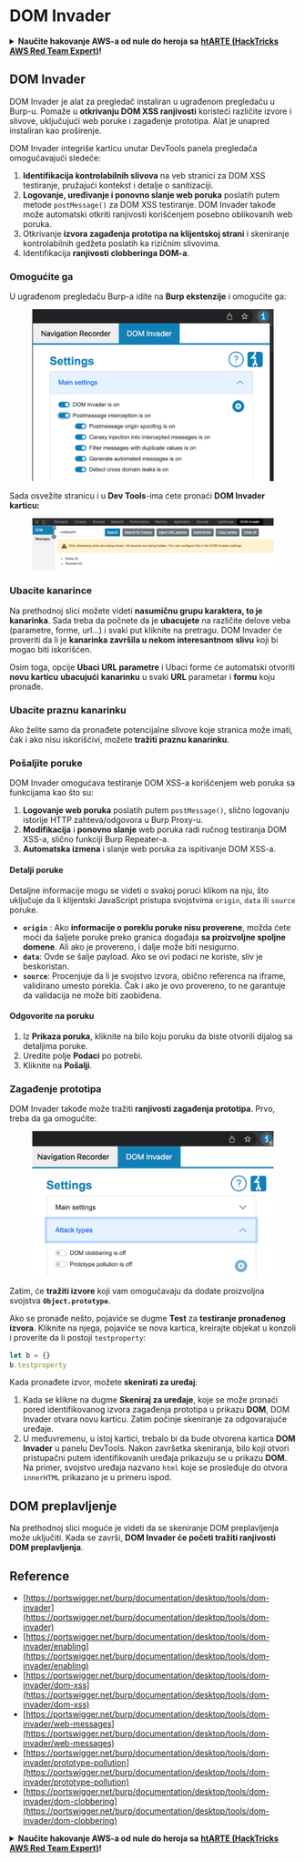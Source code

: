# DOM Invader

<details>

<summary><strong>Naučite hakovanje AWS-a od nule do heroja sa</strong> <a href="https://training.hacktricks.xyz/courses/arte"><strong>htARTE (HackTricks AWS Red Team Expert)</strong></a><strong>!</strong></summary>

Drugi načini podrške HackTricks-u:

* Ako želite da vidite **vašu kompaniju reklamiranu na HackTricks-u** ili **preuzmete HackTricks u PDF formatu** Proverite [**PLANOVE ZA PRIJAVU**](https://github.com/sponsors/carlospolop)!
* Nabavite [**zvanični PEASS & HackTricks swag**](https://peass.creator-spring.com)
* Otkrijte [**Porodicu PEASS**](https://opensea.io/collection/the-peass-family), našu kolekciju ekskluzivnih [**NFT-ova**](https://opensea.io/collection/the-peass-family)
* **Pridružite se** 💬 [**Discord grupi**](https://discord.gg/hRep4RUj7f) ili [**telegram grupi**](https://t.me/peass) ili nas **pratite** na **Twitteru** 🐦 [**@carlospolopm**](https://twitter.com/hacktricks\_live)**.**
* **Podelite svoje hakovanje trikove slanjem PR-ova na** [**HackTricks**](https://github.com/carlospolop/hacktricks) i [**HackTricks Cloud**](https://github.com/carlospolop/hacktricks-cloud) github repozitorijume.

</details>

## DOM Invader

DOM Invader je alat za pregledač instaliran u ugrađenom pregledaču u Burp-u. Pomaže u **otkrivanju DOM XSS ranjivosti** koristeći različite izvore i slivove, uključujući web poruke i zagađenje prototipa. Alat je unapred instaliran kao proširenje.

DOM Invader integriše karticu unutar DevTools panela pregledača omogućavajući sledeće:

1. **Identifikacija kontrolabilnih slivova** na veb stranici za DOM XSS testiranje, pružajući kontekst i detalje o sanitizaciji.
2. **Logovanje, uređivanje i ponovno slanje web poruka** poslatih putem metode `postMessage()` za DOM XSS testiranje. DOM Invader takođe može automatski otkriti ranjivosti korišćenjem posebno oblikovanih web poruka.
3. Otkrivanje **izvora zagađenja prototipa na klijentskoj strani** i skeniranje kontrolabilnih gedžeta poslatih ka rizičnim slivovima.
4. Identifikacija **ranjivosti clobberinga DOM-a**.

### Omogućite ga

U ugrađenom pregledaču Burp-a idite na **Burp ekstenzije** i omogućite ga:

<figure><img src="../../.gitbook/assets/image (4) (1) (1) (2).png" alt=""><figcaption></figcaption></figure>

Sada osvežite stranicu i u **Dev Tools**-ima ćete pronaći **DOM Invader karticu:**

<figure><img src="../../.gitbook/assets/image (3) (1) (1) (1) (1) (1) (1) (1) (1) (1) (1) (1).png" alt=""><figcaption></figcaption></figure>

### Ubacite kanarince

Na prethodnoj slici možete videti **nasumičnu grupu karaktera, to je kanarinka**. Sada treba da počnete da je **ubacujete** na različite delove veba (parametre, forme, url...) i svaki put kliknite na pretragu. DOM Invader će proveriti da li je **kanarinka završila u nekom interesantnom slivu** koji bi mogao biti iskorišćen.

Osim toga, opcije **Ubaci URL parametre** i Ubaci forme će automatski otvoriti **novu karticu** **ubacujući** **kanarinku** u svaki **URL** parametar i **formu** koju pronađe.

### Ubacite praznu kanarinku

Ako želite samo da pronađete potencijalne slivove koje stranica može imati, čak i ako nisu iskorišćivi, možete **tražiti praznu kanarinku**.

### Pošaljite poruke

DOM Invader omogućava testiranje DOM XSS-a korišćenjem web poruka sa funkcijama kao što su:

1. **Logovanje web poruka** poslatih putem `postMessage()`, slično logovanju istorije HTTP zahteva/odgovora u Burp Proxy-u.
2. **Modifikacija** i **ponovno slanje** web poruka radi ručnog testiranja DOM XSS-a, slično funkciji Burp Repeater-a.
3. **Automatska izmena** i slanje web poruka za ispitivanje DOM XSS-a.

#### Detalji poruke

Detaljne informacije mogu se videti o svakoj poruci klikom na nju, što uključuje da li klijentski JavaScript pristupa svojstvima `origin`, `data` ili `source` poruke.

* **`origin`** : Ako **informacije o poreklu poruke nisu proverene**, možda ćete moći da šaljete poruke preko granica događaja **sa proizvoljne spoljne domene**. Ali ako je provereno, i dalje može biti nesigurno.
* **`data`**: Ovde se šalje payload. Ako se ovi podaci ne koriste, sliv je beskoristan.
* **`source`**: Procenjuje da li je svojstvo izvora, obično referenca na iframe, validirano umesto porekla. Čak i ako je ovo provereno, to ne garantuje da validacija ne može biti zaobiđena.

#### Odgovorite na poruku

1. Iz **Prikaza poruka**, kliknite na bilo koju poruku da biste otvorili dijalog sa detaljima poruke.
2. Uredite polje **Podaci** po potrebi.
3. Kliknite na **Pošalji**.

### Zagađenje prototipa

DOM Invader takođe može tražiti **ranjivosti zagađenja prototipa**. Prvo, treba da ga omogućite:

<figure><img src="../../.gitbook/assets/image (5) (1) (1) (3).png" alt=""><figcaption></figcaption></figure>

Zatim, će **tražiti izvore** koji vam omogućavaju da dodate proizvoljna svojstva **`Object.prototype`**.

Ako se pronađe nešto, pojaviće se dugme **Test** za **testiranje pronađenog izvora**. Kliknite na njega, pojaviće se nova kartica, kreirajte objekat u konzoli i proverite da li postoji `testproperty`:

```javascript
let b = {}
b.testproperty
```

Kada pronađete izvor, možete **skenirati za uređaj**:

1. Kada se klikne na dugme **Skeniraj za uređaje**, koje se može pronaći pored identifikovanog izvora zagađenja prototipa u prikazu **DOM**, DOM Invader otvara novu karticu. Zatim počinje skeniranje za odgovarajuće uređaje.
2. U međuvremenu, u istoj kartici, trebalo bi da bude otvorena kartica **DOM Invader** u panelu DevTools. Nakon završetka skeniranja, bilo koji otvori pristupačni putem identifikovanih uređaja prikazuju se u prikazu **DOM**. Na primer, svojstvo uređaja nazvano `html` koje se prosleđuje do otvora `innerHTML` prikazano je u primeru ispod.

## DOM preplavljenje

Na prethodnoj slici moguće je videti da se skeniranje DOM preplavljenja može uključiti. Kada se završi, **DOM Invader će početi tražiti ranjivosti DOM preplavljenja**.

## Reference

* [https://portswigger.net/burp/documentation/desktop/tools/dom-invader](https://portswigger.net/burp/documentation/desktop/tools/dom-invader)
* [https://portswigger.net/burp/documentation/desktop/tools/dom-invader/enabling](https://portswigger.net/burp/documentation/desktop/tools/dom-invader/enabling)
* [https://portswigger.net/burp/documentation/desktop/tools/dom-invader/dom-xss](https://portswigger.net/burp/documentation/desktop/tools/dom-invader/dom-xss)
* [https://portswigger.net/burp/documentation/desktop/tools/dom-invader/web-messages](https://portswigger.net/burp/documentation/desktop/tools/dom-invader/web-messages)
* [https://portswigger.net/burp/documentation/desktop/tools/dom-invader/prototype-pollution](https://portswigger.net/burp/documentation/desktop/tools/dom-invader/prototype-pollution)
* [https://portswigger.net/burp/documentation/desktop/tools/dom-invader/dom-clobbering](https://portswigger.net/burp/documentation/desktop/tools/dom-invader/dom-clobbering)

<details>

<summary><strong>Naučite hakovanje AWS-a od nule do heroja sa</strong> <a href="https://training.hacktricks.xyz/courses/arte"><strong>htARTE (HackTricks AWS Red Team Expert)</strong></a><strong>!</strong></summary>

Drugi načini podrške HackTricks-u:

* Ako želite da vidite svoju **kompaniju reklamiranu na HackTricks-u** ili da **preuzmete HackTricks u PDF formatu** proverite [**PLANOVE ZA PRIJAVU**](https://github.com/sponsors/carlospolop)!
* Nabavite [**zvanični PEASS & HackTricks swag**](https://peass.creator-spring.com)
* Otkrijte [**The PEASS Family**](https://opensea.io/collection/the-peass-family), našu kolekciju ekskluzivnih [**NFT-ova**](https://opensea.io/collection/the-peass-family)
* **Pridružite se** 💬 [**Discord grupi**](https://discord.gg/hRep4RUj7f) ili [**telegram grupi**](https://t.me/peass) ili nas **pratite** na **Twitteru** 🐦 [**@carlospolopm**](https://twitter.com/hacktricks\_live)**.**
* **Podelite svoje hakovanje trikove slanjem PR-ova na** [**HackTricks**](https://github.com/carlospolop/hacktricks) i [**HackTricks Cloud**](https://github.com/carlospolop/hacktricks-cloud) github repozitorijume.

</details>
